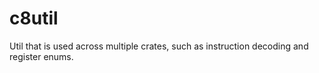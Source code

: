 #  c8util

Util that is used across multiple crates, such as instruction decoding and register enums.
